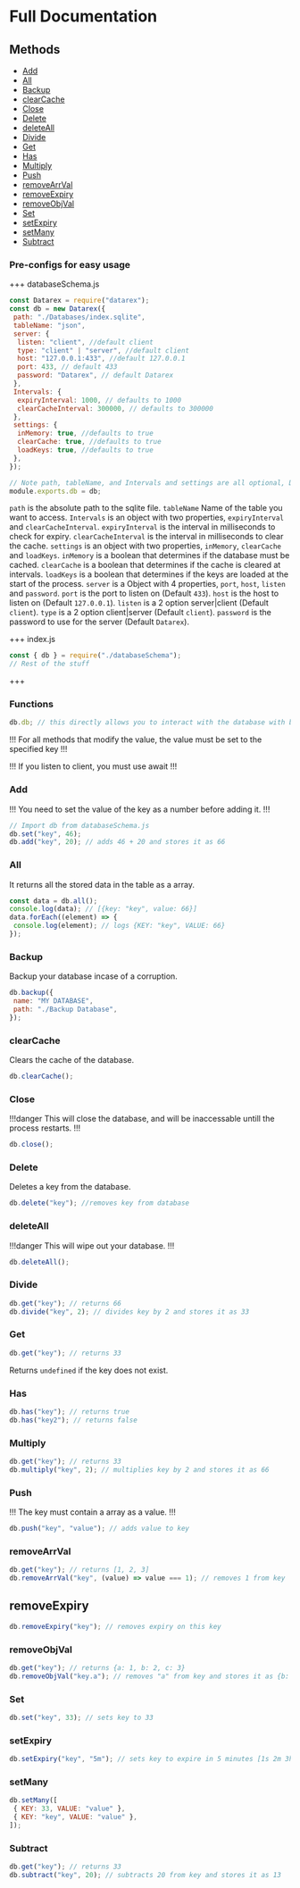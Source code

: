 # Full Documentation

## Methods

- [Add](#add)
- [All](#all)
- [Backup](#backup)
- [clearCache](#clearcache)
- [Close](#close)
- [Delete](#delete)
- [deleteAll](#deleteall)
- [Divide](#divide)
- [Get](#get)
- [Has](#has)
- [Multiply](#multiply)
- [Push](#push)
- [removeArrVal](#removearrval)
- [removeExpiry](#removeexpiry)
- [removeObjVal](#removeobjval)
- [Set](#set)
- [setExpiry](#setexpiry)
- [setMany](#setmany)
- [Subtract](#subtract)

### Pre-configs for easy usage

+++ databaseSchema.js

```js
const Datarex = require("datarex");
const db = new Datarex({
 path: "./Databases/index.sqlite",
 tableName: "json",
 server: {
  listen: "client", //default client
  type: "client" | "server", //default client
  host: "127.0.0.1:433", //default 127.0.0.1
  port: 433, // default 433
  password: "Datarex", // default Datarex
 },
 Intervals: {
  expiryInterval: 1000, // defaults to 1000
  clearCacheInterval: 300000, // defaults to 300000
 },
 settings: {
  inMemory: true, //defaults to true
  clearCache: true, //defaults to true
  loadKeys: true, //defaults to true
 },
});

// Note path, tableName, and Intervals and settings are all optional, Defaults are already set
module.exports.db = db;
```

`path` is the absolute path to the sqlite file.
`tableName` Name of the table you want to access.
`Intervals` is an object with two properties, `expiryInterval` and `clearCacheInterval`.
`expiryInterval` is the interval in milliseconds to check for expiry.
`clearCacheInterval` is the interval in milliseconds to clear the cache.
`settings` is an object with two properties, `inMemory`, `clearCache` and `loadKeys`.
`inMemory` is a boolean that determines if the database must be cached.
`clearCache` is a boolean that determines if the cache is cleared at intervals.
`loadKeys` is a boolean that determines if the keys are loaded at the start of the process.
`server` is a Object with 4 properties, `port`, `host`, `listen` and `password`.
`port` is the port to listen on (Default `433`).
`host` is the host to listen on (Default `127.0.0.1`).
`listen` is a 2 option server|client (Default `client`).
`type` is a 2 option client|server (Default `client`).
`password` is the password to use for the server (Default `Datarex`).

+++ index.js

```js
const { db } = require("./databaseSchema");
// Rest of the stuff
```

+++

### Functions

```js
db.db; // this directly allows you to interact with the database with better-sqlite3 SQL
```

!!!
For all methods that modify the value, the value must be set to the specified key
!!!

!!!
If you listen to client, you must use await
!!!

### Add

!!!
You need to set the value of the key as a number before adding it.
!!!

```js
// Import db from databaseSchema.js
db.set("key", 46);
db.add("key", 20); // adds 46 + 20 and stores it as 66
```

### All

It returns all the stored data in the table as a array.

```js
const data = db.all();
console.log(data); // [{key: "key", value: 66}]
data.forEach((element) => {
 console.log(element); // logs {KEY: "key", VALUE: 66}
});
```

### Backup

Backup your database incase of a corruption.

```js
db.backup({
 name: "MY DATABASE",
 path: "./Backup Database",
});
```

### clearCache

Clears the cache of the database.

```js
db.clearCache();
```

### Close

!!!danger
This will close the database, and will be inaccessable untill the process restarts.
!!!

```js
db.close();
```

### Delete

Deletes a key from the database.

```js
db.delete("key"); //removes key from database
```

### deleteAll

!!!danger
This will wipe out your database.
!!!

```js
db.deleteAll();
```

### Divide

```js
db.get("key"); // returns 66
db.divide("key", 2); // divides key by 2 and stores it as 33
```

### Get

```js
db.get("key"); // returns 33
```

Returns `undefined` if the key does not exist.

### Has

```js
db.has("key"); // returns true
db.has("key2"); // returns false
```

### Multiply

```js
db.get("key"); // returns 33
db.multiply("key", 2); // multiplies key by 2 and stores it as 66
```

### Push

!!!
The key must contain a array as a value.
!!!

```js
db.push("key", "value"); // adds value to key
```

### removeArrVal

```js
db.get("key"); // returns [1, 2, 3]
db.removeArrVal("key", (value) => value === 1); // removes 1 from key
```

## removeExpiry

```js
db.removeExpiry("key"); // removes expiry on this key
```

### removeObjVal

```js
db.get("key"); // returns {a: 1, b: 2, c: 3}
db.removeObjVal("key.a"); // removes "a" from key and stores it as {b: 2, c: 3}
```

### Set

```js
db.set("key", 33); // sets key to 33
```

### setExpiry

```js
db.setExpiry("key", "5m"); // sets key to expire in 5 minutes [1s 2m 3h 4d 5mo 6y]
```

### setMany

```js
db.setMany([
 { KEY: 33, VALUE: "value" },
 { KEY: "key", VALUE: "value" },
]);
```

### Subtract

```js
db.get("key"); // returns 33
db.subtract("key", 20); // subtracts 20 from key and stores it as 13
```
